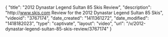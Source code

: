 {
    "title": "2012 Dynastar Legend Sultan 85 Skis Review",
    "description": "http:\/\/www.skis.com Review for the 2012 Dynastar Legend Sultan 85 Skis",
    "videoid": "3767174",
    "date_created": "1411361272",
    "date_modified": "1418182023",
    "type": "captivate",
    "layout": "video",
    "url": "\/v\/2012-dynastar-legend-sultan-85-skis-review\/3767174"
}